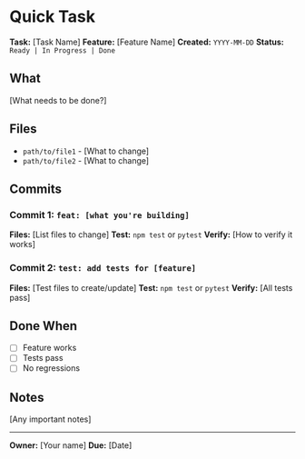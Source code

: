 # Quick Task

**Task:** [Task Name]
**Feature:** [Feature Name]
**Created:** `YYYY-MM-DD`
**Status:** `Ready | In Progress | Done`

## What
[What needs to be done?]

## Files
- `path/to/file1` - [What to change]
- `path/to/file2` - [What to change]

## Commits

### Commit 1: `feat: [what you're building]`
**Files:** [List files to change]
**Test:** `npm test` or `pytest`
**Verify:** [How to verify it works]

### Commit 2: `test: add tests for [feature]`
**Files:** [Test files to create/update]
**Test:** `npm test` or `pytest`
**Verify:** [All tests pass]

## Done When
- [ ] Feature works
- [ ] Tests pass
- [ ] No regressions

## Notes
[Any important notes]

---

**Owner:** [Your name]
**Due:** [Date]
